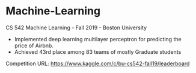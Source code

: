 # Machine-Learning
CS 542 Machine Learning - Fall 2019 - Boston University

- Implemented deep learning multilayer perceptron for predicting the price of Airbnb.
- Achieved 43rd place among 83 teams of mostly Graduate students

Competition URL:
https://www.kaggle.com/c/bu-cs542-fall19/leaderboard
